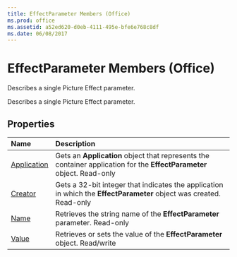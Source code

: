 ```yaml
---
title: EffectParameter Members (Office)
ms.prod: office
ms.assetid: a52ed620-d0eb-4111-495e-bfe6e768c8df
ms.date: 06/08/2017
---
```



# EffectParameter Members (Office)
Describes a single Picture Effect parameter.

Describes a single Picture Effect parameter.


## Properties



|**Name**|**Description**|
|:-----|:-----|
|[Application](effectparameter-application-property-office.md)|Gets an  **Application** object that represents the container application for the **EffectParameter** object. Read-only|
|[Creator](effectparameter-creator-property-office.md)|Gets a 32-bit integer that indicates the application in which the  **EffectParameter** object was created. Read-only|
|[Name](effectparameter-name-property-office.md)|Retrieves the string name of the  **EffectParameter** parameter. Read-only|
|[Value](effectparameter-value-property-office.md)|Retrieves or sets the value of the  **EffectParameter** object. Read/write|

